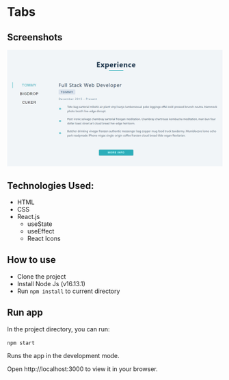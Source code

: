 # Tabs

## Screenshots

![Screenshot](./screenshot.png)

## Technologies Used:
- HTML
- CSS
- React.js
   - useState
   - useEffect
   - React Icons

## How to use
-  Clone the project
-  Install Node Js (v16.13.1)
-  Run `npm install` to current directory

## Run app
In the project directory, you can run:

`npm start`

Runs the app in the development mode.

Open http://localhost:3000 to view it in your browser.